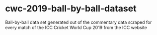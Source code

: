 # cwc-2019-ball-by-ball-dataset
Ball-by-ball data set generated out of the commentary data scraped for every match of the ICC Cricket World Cup 2019 from the ICC website

